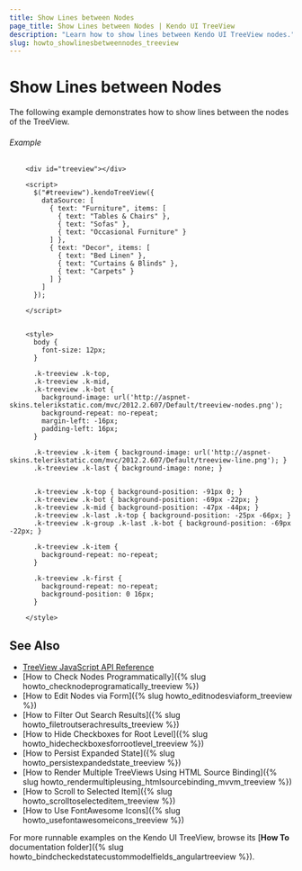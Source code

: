 ```yaml
---
title: Show Lines between Nodes
page_title: Show Lines between Nodes | Kendo UI TreeView
description: "Learn how to show lines between Kendo UI TreeView nodes."
slug: howto_showlinesbetweennodes_treeview
---
```


# Show Lines between Nodes

The following example demonstrates how to show lines between the nodes of the TreeView.

###### Example

```dojo
    <div id="treeview"></div>

    <script>
      $("#treeview").kendoTreeView({
        dataSource: [
          { text: "Furniture", items: [
            { text: "Tables & Chairs" },
            { text: "Sofas" },
            { text: "Occasional Furniture" }
          ] },
          { text: "Decor", items: [
            { text: "Bed Linen" },
            { text: "Curtains & Blinds" },
            { text: "Carpets" }
          ] }
        ]
      });

    </script>


    <style>
      body {
        font-size: 12px;
      }

      .k-treeview .k-top,
      .k-treeview .k-mid,
      .k-treeview .k-bot {
        background-image: url('http://aspnet-skins.telerikstatic.com/mvc/2012.2.607/Default/treeview-nodes.png');
        background-repeat: no-repeat;
        margin-left: -16px;
        padding-left: 16px;
      }

      .k-treeview .k-item { background-image: url('http://aspnet-skins.telerikstatic.com/mvc/2012.2.607/Default/treeview-line.png'); }
      .k-treeview .k-last { background-image: none; }


      .k-treeview .k-top { background-position: -91px 0; }
      .k-treeview .k-bot { background-position: -69px -22px; }
      .k-treeview .k-mid { background-position: -47px -44px; }
      .k-treeview .k-last .k-top { background-position: -25px -66px; }
      .k-treeview .k-group .k-last .k-bot { background-position: -69px -22px; }

      .k-treeview .k-item {
        background-repeat: no-repeat;
      }

      .k-treeview .k-first {
        background-repeat: no-repeat;
        background-position: 0 16px;
      }

    </style>
```

## See Also

* [TreeView JavaScript API Reference](/api/javascript/ui/treeview)
* [How to Check Nodes Programmatically]({% slug howto_checknodeprogramatically_treeview %})
* [How to Edit Nodes via Form]({% slug howto_editnodesviaform_treeview %})
* [How to Filter Out Search Results]({% slug howto_filetroutserachresults_treeview %})
* [How to Hide Checkboxes for Root Level]({% slug howto_hidecheckboxesforrootlevel_treeview %})
* [How to Persist Expanded State]({% slug howto_persistexpandedstate_treeview %})
* [How to Render Multiple TreeViews Using HTML Source Binding]({% slug howto_rendermultipleusing_htmlsourcebinding_mvvm_treeview %})
* [How to Scroll to Selected Item]({% slug howto_scrolltoselecteditem_treeview %})
* [How to Use FontAwesome Icons]({% slug howto_usefontawesomeicons_treeview %})

For more runnable examples on the Kendo UI TreeView, browse its [**How To** documentation folder]({% slug howto_bindcheckedstatecustommodelfields_angulartreeview %}).
